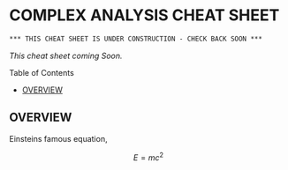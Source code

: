 # COMPLEX ANALYSIS CHEAT SHEET

```txt
*** THIS CHEAT SHEET IS UNDER CONSTRUCTION - CHECK BACK SOON ***
```

_This cheat sheet coming Soon._

Table of Contents

* [OVERVIEW](https://github.com/JeffDeCola/my-cheat-sheets/tree/master/other/stem/math/pure/changes/complex-analysis-cheat-sheet#overview)

## OVERVIEW

Einsteins famous equation,

$$
E=mc^2
$$
